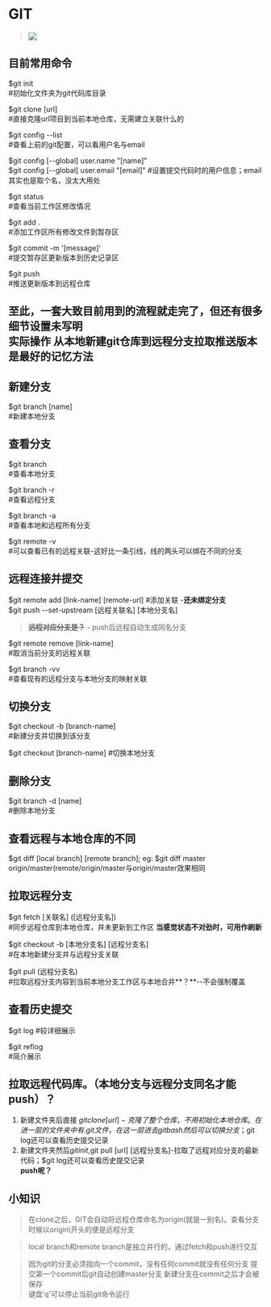 # GIT
>![](https://imgconvert.csdnimg.cn/aHR0cHM6Ly93czEuc2luYWltZy5jbi9sYXJnZS8wMDZWckpBSmd5MWc1azB3enQwZ3ZqMzBtZDA2Zzc2dy5qcGc)
## 目前常用命令
$git init  
\#初始化文件夹为git代码库目录

$git clone [url]  
\#直接克隆url项目到当前本地仓库，无需建立关联什么的

$git config --list  
\#查看上前的git配置，可以看用户名与email

$git config [--global] user.name "[name]"  
$git config [--global] user.email "[email]"
\#设置提交代码时的用户信息；email其实也是取个名，没太大用处

$git status  
\#查看当前工作区修改情况

$git add .  
\#添加工作区所有修改文件到暂存区  

$git commit -m '[message]'  
\#提交暂存区更新版本到历史记录区  

$git push  
\#推送更新版本到远程仓库  

**至此，一套大致目前用到的流程就走完了，但还有很多细节设置未写明  
实际操作  从本地新建git仓库到远程分支拉取推送版本 是最好的记忆方法**
---
## 新建分支
$git branch [name]  
\#新建本地分支

## 查看分支
$git branch  
\#查看本地分支 

$git branch -r  
\#查看远程分支  

$git branch -a  
\#查看本地和远程所有分支

$git remote -v  
\#可以查看已有的远程关联-这好比一条引线，线的两头可以绑在不同的分支

## 远程连接并提交
$git remote add [link-name] [remote-url]
\#添加关联 -**还未绑定分支**  
$git push --set-upstream [远程关联名] [本地分支名]  
>~~**远程对应分支是？**~~ - push后远程自动生成同名分支

$git remote remove [link-name]  
\#取消当前分支的远程关联

$git branch -vv  
\#查看现有的远程分支与本地分支的映射关联

## 切换分支
$git checkout -b [branch-name]  
\#新建分支并切换到该分支  

$git checkout [branch-name]
\#切换本地分支

## 删除分支
$git branch -d [name]  
\#删除本地分支

## 查看远程与本地仓库的不同
$git diff [local branch] [remote branch];   eg: $git diff master origin/master(remote/origin/master与origin/master效果相同    

## 拉取远程分支
$git fetch [关联名] ([远程分支名])  
\#同步远程仓库到本地仓库，并未更新到工作区 **当感觉状态不对劲时，可用作刷新**

$git checkout -b [本地分支名] [远程分支名]  
\#在本地新建分支并与远程分支关联 

$git pull (远程分支名)  
\#拉取远程分支内容到当前本地分支工作区与本地合并**？**--不会强制覆盖  

## 查看历史提交
$git log 
\#较详细展示

$git reflog  
\#简介展示  

## 拉取远程代码库。（本地分支与远程分支同名才能push）**？**
1. 新建文件夹后直接 $git clone [url]-克隆了整个仓库，不用初始化本地仓库。在进一层的文件夹中有.git文件，在这一层进去git bash
然后可以切换分支；$git log还可以查看历史提交记录 
2. 新建文件夹然后$git init ,$git pull [url] [远程分支名]-拉取了远程对应分支的最新代码；$git log还可以查看历史提交记录         
**push呢？**

## 小知识
>在clone之后，GIT会自动将远程仓库命名为origin(就是一别名)。查看分支时候以origin\开头的便是远程分支  

>local branch和remote branch是独立并行的，通过fetch和push进行交互  

>因为git的分支必须指向一个commit，没有任何commit就没有任何分支
>提交第一个commit后git自动创建master分支
>新建分支在commit之后才会被保存  
>键盘‘q’可以停止当前git命令运行


